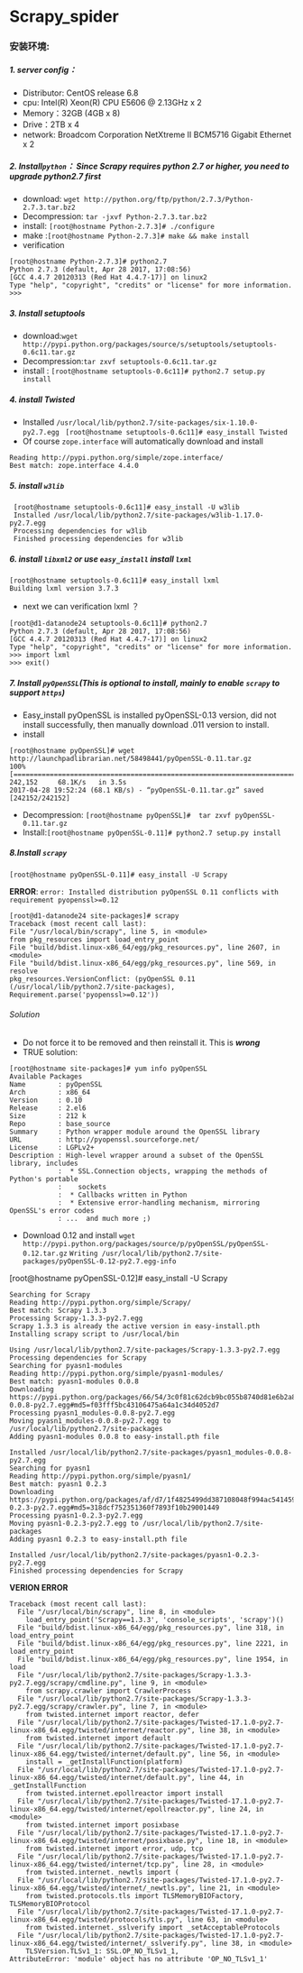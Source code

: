 # Scrapy_spider

### 安装环境:
 
##### 1. server config：
* Distributor:    CentOS release 6.8
*  cpu: Intel(R) Xeon(R) CPU E5606 @ 2.13GHz x 2       
*  Memory：32GB (4GB x 8)          
*  Drive：2TB x 4          
*  network: Broadcom Corporation NetXtreme II BCM5716 Gigabit Ethernet x 2
##### 2.  Install`python`： Since Scrapy requires python 2.7 or higher, you need to upgrade python2.7 first
* download: `wget http://python.org/ftp/python/2.7.3/Python-2.7.3.tar.bz2`
* Decompression: `tar -jxvf Python-2.7.3.tar.bz2`
* install: `[root@hostname Python-2.7.3]# ./configure`
* make :`[root@hostname Python-2.7.3]# make && make install`
* verification
```
[root@hostname Python-2.7.3]# python2.7     
Python 2.7.3 (default, Apr 28 2017, 17:08:56)      
[GCC 4.4.7 20120313 (Red Hat 4.4.7-17)] on linux2      
Type "help", "copyright", "credits" or "license" for more information.      
>>>
```  

#####   3. Install setuptools
   
* download:`wget http://pypi.python.org/packages/source/s/setuptools/setuptools-0.6c11.tar.gz`    
* Decompression:`tar zxvf setuptools-0.6c11.tar.gz`
* install : `[root@hostname setuptools-0.6c11]# python2.7 setup.py install`

#####   4. install Twisted   
* Installed `/usr/local/lib/python2.7/site-packages/six-1.10.0-py2.7.egg `
`[root@hostname setuptools-0.6c11]# easy_install Twisted`
* Of course `zope.interface` will automatically download and install
```
Reading http://pypi.python.org/simple/zope.interface/
Best match: zope.interface 4.4.0
```  
#####   5.  install `w3lib`
```       
 [root@hostname setuptools-0.6c11]# easy_install -U w3lib 
 Installed /usr/local/lib/python2.7/site-packages/w3lib-1.17.0-py2.7.egg
 Processing dependencies for w3lib
 Finished processing dependencies for w3lib
```    
#####  6. install `libxml2` or use `easy_install` install `lxml`
``` 
[root@hostname setuptools-0.6c11]# easy_install lxml
Building lxml version 3.7.3
```
* next we can verification lxml ？
```
[root@d1-datanode24 setuptools-0.6c11]# python2.7
Python 2.7.3 (default, Apr 28 2017, 17:08:56)
[GCC 4.4.7 20120313 (Red Hat 4.4.7-17)] on linux2
Type "help", "copyright", "credits" or "license" for more information.
>>> import lxml
>>> exit()
```
##### 7. Install `pyOpenSSL`(This is optional to install, mainly to enable `scrapy` to support `https`)

* Easy_install pyOpenSSL is installed pyOpenSSL-0.13 version, did not install successfully, then manually download .011 version to install.
* install
```
[root@hostname pyOpenSSL]# wget http://launchpadlibrarian.net/58498441/pyOpenSSL-0.11.tar.gz
100%[=======================================================================================================================================>] 242,152     68.1K/s   in 3.5s
2017-04-28 19:52:24 (68.1 KB/s) - “pyOpenSSL-0.11.tar.gz” saved [242152/242152]

```
* Decompression: `[root@hostname pyOpenSSL]#  tar zxvf pyOpenSSL-0.11.tar.gz`
* Install:`[root@hostname pyOpenSSL-0.11]# python2.7 setup.py install`
##### 8.Install `scrapy`
`[root@hostname pyOpenSSL-0.11]# easy_install -U Scrapy`

__ERROR__:
`error: Installed distribution pyOpenSSL 0.11 conflicts with requirement pyopenssl>=0.12`

```
[root@d1-datanode24 site-packages]# scrapy
Traceback (most recent call last):
File "/usr/local/bin/scrapy", line 5, in <module>
from pkg_resources import load_entry_point
File "build/bdist.linux-x86_64/egg/pkg_resources.py", line 2607, in <module>
File "build/bdist.linux-x86_64/egg/pkg_resources.py", line 569, in resolve
pkg_resources.VersionConflict: (pyOpenSSL 0.11 (/usr/local/lib/python2.7/site-packages), Requirement.parse('pyopenssl>=0.12'))
```

###### Solution
* Do not force it to be removed and then reinstall it. This is __*wrong*__
* TRUE solution:

``` 
[root@hostname site-packages]# yum info pyOpenSSL
Available Packages
Name        : pyOpenSSL
Arch        : x86_64
Version     : 0.10
Release     : 2.el6
Size        : 212 k
Repo        : base_source
Summary     : Python wrapper module around the OpenSSL library
URL         : http://pyopenssl.sourceforge.net/
License     : LGPLv2+
Description : High-level wrapper around a subset of the OpenSSL library, includes
            :  * SSL.Connection objects, wrapping the methods of Python's portable
            :    sockets
            :  * Callbacks written in Python
            :  * Extensive error-handling mechanism, mirroring OpenSSL's error codes
            : ...  and much more ;)
```

*  Download 0.12 and install
`wget http://pypi.python.org/packages/source/p/pyOpenSSL/pyOpenSSL-0.12.tar.gz`
`Writing /usr/local/lib/python2.7/site-packages/pyOpenSSL-0.12-py2.7.egg-info`

[root@hostname pyOpenSSL-0.12]# easy_install -U Scrapy
```
Searching for Scrapy
Reading http://pypi.python.org/simple/Scrapy/
Best match: Scrapy 1.3.3
Processing Scrapy-1.3.3-py2.7.egg
Scrapy 1.3.3 is already the active version in easy-install.pth
Installing scrapy script to /usr/local/bin

Using /usr/local/lib/python2.7/site-packages/Scrapy-1.3.3-py2.7.egg
Processing dependencies for Scrapy
Searching for pyasn1-modules
Reading http://pypi.python.org/simple/pyasn1-modules/
Best match: pyasn1-modules 0.0.8
Downloading https://pypi.python.org/packages/66/54/3c0f81c62dcb9bc055b8740d81e6b2a8e4708e347a52af4114501bfd4e54/pyasn1_modules-0.0.8-py2.7.egg#md5=f03fff5bc43106475a64a1c34d4052d7
Processing pyasn1_modules-0.0.8-py2.7.egg
Moving pyasn1_modules-0.0.8-py2.7.egg to /usr/local/lib/python2.7/site-packages
Adding pyasn1-modules 0.0.8 to easy-install.pth file

Installed /usr/local/lib/python2.7/site-packages/pyasn1_modules-0.0.8-py2.7.egg
Searching for pyasn1
Reading http://pypi.python.org/simple/pyasn1/
Best match: pyasn1 0.2.3
Downloading https://pypi.python.org/packages/af/d7/1f4825499dd387108048f994ac54145915810548010bc497f6d4d1dd1c87/pyasn1-0.2.3-py2.7.egg#md5=318dcf752351360f7893f10b29001449
Processing pyasn1-0.2.3-py2.7.egg
Moving pyasn1-0.2.3-py2.7.egg to /usr/local/lib/python2.7/site-packages
Adding pyasn1 0.2.3 to easy-install.pth file

Installed /usr/local/lib/python2.7/site-packages/pyasn1-0.2.3-py2.7.egg
Finished processing dependencies for Scrapy

```

__VERION ERROR__
```
Traceback (most recent call last):
  File "/usr/local/bin/scrapy", line 8, in <module>
    load_entry_point('Scrapy==1.3.3', 'console_scripts', 'scrapy')()
  File "build/bdist.linux-x86_64/egg/pkg_resources.py", line 318, in load_entry_point
  File "build/bdist.linux-x86_64/egg/pkg_resources.py", line 2221, in load_entry_point
  File "build/bdist.linux-x86_64/egg/pkg_resources.py", line 1954, in load
  File "/usr/local/lib/python2.7/site-packages/Scrapy-1.3.3-py2.7.egg/scrapy/cmdline.py", line 9, in <module>
    from scrapy.crawler import CrawlerProcess
  File "/usr/local/lib/python2.7/site-packages/Scrapy-1.3.3-py2.7.egg/scrapy/crawler.py", line 7, in <module>
    from twisted.internet import reactor, defer
  File "/usr/local/lib/python2.7/site-packages/Twisted-17.1.0-py2.7-linux-x86_64.egg/twisted/internet/reactor.py", line 38, in <module>
    from twisted.internet import default
  File "/usr/local/lib/python2.7/site-packages/Twisted-17.1.0-py2.7-linux-x86_64.egg/twisted/internet/default.py", line 56, in <module>
    install = _getInstallFunction(platform)
  File "/usr/local/lib/python2.7/site-packages/Twisted-17.1.0-py2.7-linux-x86_64.egg/twisted/internet/default.py", line 44, in _getInstallFunction
    from twisted.internet.epollreactor import install
  File "/usr/local/lib/python2.7/site-packages/Twisted-17.1.0-py2.7-linux-x86_64.egg/twisted/internet/epollreactor.py", line 24, in <module>
    from twisted.internet import posixbase
  File "/usr/local/lib/python2.7/site-packages/Twisted-17.1.0-py2.7-linux-x86_64.egg/twisted/internet/posixbase.py", line 18, in <module>
    from twisted.internet import error, udp, tcp
  File "/usr/local/lib/python2.7/site-packages/Twisted-17.1.0-py2.7-linux-x86_64.egg/twisted/internet/tcp.py", line 28, in <module>
    from twisted.internet._newtls import (
  File "/usr/local/lib/python2.7/site-packages/Twisted-17.1.0-py2.7-linux-x86_64.egg/twisted/internet/_newtls.py", line 21, in <module>
    from twisted.protocols.tls import TLSMemoryBIOFactory, TLSMemoryBIOProtocol
  File "/usr/local/lib/python2.7/site-packages/Twisted-17.1.0-py2.7-linux-x86_64.egg/twisted/protocols/tls.py", line 63, in <module>
    from twisted.internet._sslverify import _setAcceptableProtocols
  File "/usr/local/lib/python2.7/site-packages/Twisted-17.1.0-py2.7-linux-x86_64.egg/twisted/internet/_sslverify.py", line 38, in <module>
    TLSVersion.TLSv1_1: SSL.OP_NO_TLSv1_1,
AttributeError: 'module' object has no attribute 'OP_NO_TLSv1_1'
```





    




     

                                        
  
  
